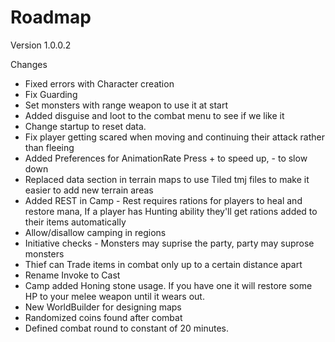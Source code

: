 # Roadmap

Version 1.0.0.2

Changes 

* Fixed errors with Character creation
* Fix Guarding
* Set monsters with range weapon to use it at start
* Added disguise and loot to the combat menu to see if we like it
* Change startup to reset data.
* Fix player getting scared when moving and continuing their attack rather than fleeing
* Added Preferences for AnimationRate Press + to speed up, - to slow down
* Replaced data section in terrain maps to use Tiled tmj files to make it easier to add new terrain areas
* Added REST in Camp - Rest requires rations for players to heal and restore mana, If a player has Hunting ability they'll get rations added to their items automatically
* Allow/disallow camping in regions 
* Initiative checks - Monsters may suprise the party, party may suprose monsters
* Thief can Trade items in combat only up to a certain distance apart
* Rename Invoke to Cast
* Camp added Honing stone usage. If you have one it will restore some HP to your melee weapon until it wears out.
* New WorldBuilder for designing maps 
* Randomized coins found after combat
* Defined combat round to constant of 20 minutes.



